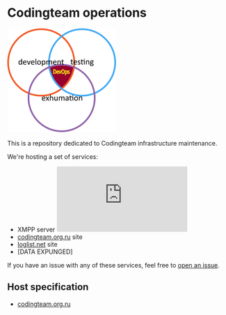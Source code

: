 Codingteam operations
=====================

[![Schematic][schematic]][devops]

This is a repository dedicated to Codingteam infrastructure maintenance.

We're hosting a set of services:

- XMPP server [![xmpp.net score][badge-xmpp.net]][xmpp.net]
- [codingteam.org.ru][] site
- [loglist.net][] site
- [DATA EXPUNGED]

If you have an issue with any of these services, feel free to [open an
issue][issues].

Host specification
------------------

- [codingteam.org.ru][host-ctor]

[host-ctor]: ctor/Host.md
[schematic]: docs/devops.png

[codingteam.org.ru]: https://codingteam.org.ru
[devops]: https://ru.wikipedia.org/wiki/DevOps
[issues]: https://github.com/codingteam/devops/issues
[loglist.net]: https://loglist.net
[xmpp.net]:  https://xmpp.net/result.php?domain=codingteam.org.ru&type=client

[badge-xmpp.net]: https://xmpp.net/badge.php?domain=codingteam.org.ru
